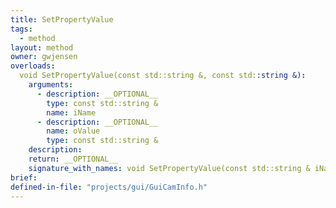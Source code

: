 ```yaml
---
title: SetPropertyValue
tags:
  - method
layout: method
owner: gwjensen
overloads:
  void SetPropertyValue(const std::string &, const std::string &):
    arguments:
      - description: __OPTIONAL__
        type: const std::string &
        name: iName
      - description: __OPTIONAL__
        name: oValue
        type: const std::string &
    description:
    return: __OPTIONAL__
    signature_with_names: void SetPropertyValue(const std::string & iName, const std::string & oValue)
brief:
defined-in-file: "projects/gui/GuiCamInfo.h"
---
```

